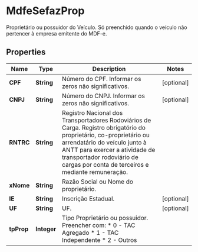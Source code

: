 

# MdfeSefazProp

Proprietário ou possuidor do Veículo.  Só preenchido quando o veículo não pertencer à empresa emitente do MDF-e.

## Properties

| Name | Type | Description | Notes |
|------------ | ------------- | ------------- | -------------|
|**CPF** | **String** | Número do CPF.  Informar os zeros não significativos. |  [optional] |
|**CNPJ** | **String** | Número do CNPJ.  Informar os zeros não significativos. |  [optional] |
|**RNTRC** | **String** | Registro Nacional dos Transportadores Rodoviários de Carga.  Registro obrigatório do proprietário, co-proprietário ou arrendatário do veículo junto à ANTT para exercer a atividade de transportador rodoviário de cargas por conta de terceiros e mediante remuneração. |  |
|**xNome** | **String** | Razão Social ou Nome do proprietário. |  |
|**IE** | **String** | Inscrição Estadual. |  [optional] |
|**UF** | **String** | UF. |  [optional] |
|**tpProp** | **Integer** | Tipo Proprietário ou possuidor.  Preencher com:  * 0 - TAC Agregado  * 1 - TAC Independente  * 2 - Outros |  |



